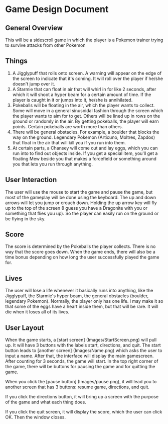 # Game Design Document

## General Overview
This will be a sidescroll game in which the player is a Pokemon trainer trying to survive
attacks from other Pokemon

## Things
  1. A Jigglypuff that rolls onto screen. A warning will appear on the
  edge of the screen to indicate that it's coming. It will roll over the player if he/she
  doesn't jump over it.
  1. A Starmie that can float in air that will whirl in for like 2 seconds, after which it
  will shoot a hyper beam for a certain amount of time. If the player is caught
  in it or jumps into it, he/she is annihilated.
  1. Pokeballs will be floating in the air, which the player wants to collect. Some will
  move in a general sinusoidal fashion through the screen which the player wants
  to aim for to get. Others will be lined up in rows on the ground or randomly in the air.
  By getting pokeballs, the player will earn points. Certain pokeballs
  are worth more than others.
  1. There will be general obstacles. For example, a boulder that blocks the way on the
  ground. Legendary Pokemon (Articuno, Moltres, Zapdos) that float in the air that will
  kill you if you run into them.
  1. At certain parts, a Chansey will come out and lay eggs, which you can run into
  to find out objects inside. If you get a special item, you'll get a floating Mew beside you
  that makes a forcefield or something around you that lets you run through anything.
  
## User Interaction
The user will use the mouse to start the game and pause the game, but most of the gameplay
will be done using the keyboard. The up and down arrows will let you jump or crouch down.
Holding the up arrow key will fly up to the top of the screen (I guess you have a 
Dragonite with you or something that flies you up). So the player can easily run on the ground
or be flying in the sky.

## Score
The score is determined by the Pokeballs the player collects. There is no way that the score
goes down. When the game ends, there will also be a time bonus depending on how long
the user successfully played the game for. 

## Lives
The user will lose a life whenever it basically runs into anything, like the Jigglypuff,
the Starmie's hyper beam, the general obstacles (boulder, legendary Pokemon). Normally, the player
only has one life. I may make it so that some of the eggs have a heart inside them, but that will
be rare. It will die when it loses all of its lives.

## User Layout
When the game starts, a [start screen] (Images/StartScreen.png) will pull up.
It will have 3 buttons with the labels
start, directions, and quit. The start button leads to [another screen] (Images/Name.png) which asks the user
to input a name. After that, the interface will display the main gamescreen.
After counting for 3 seconds, the game will start. In the top right corner of the game,
there will be buttons for pausing the game and for quitting the game.

When you click the [pause button] (Images/pause.png), it will lead you to another screen that has 3 buttons:
resume game, directions, and quit.

If you click the directions button, it will bring up a screen with the purpose of 
the game and what each thing does.

If you click the quit screen, it will display the score, which the user can click OK.
Then the window closes.



